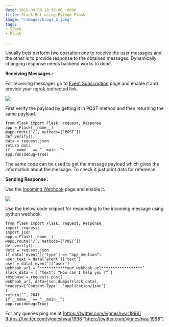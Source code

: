 ```yaml
---
date: 2019-08-09 18:30:00 +0000
title: Slack Bot using Python Flask
image: "/images/blog1_2.jpeg"
tags:
- Slack
- Flask

---
```

Usually bots perform two operation one to receive the user messages and the other is to provide response to the obtained messages. Dynamically changing response needs backend works to done.

**Receiving** **Messages :**

For receiving messages go to [Event Subscription](https://api.slack.com/apps/AM8F6C48G/event-subscriptions?) page and enable it and provide your ngrok redirected link.

![](/images/blog1_1.jpeg)

First verify the payload by getting it in POST method and then returning the same payload.

    from flask import Flask, request, Response
    app = Flask(__name__)
    @app.route(‘/’, methods=[‘POST’])
    def verify():
    data = request.json
    return data
    if __name__ == “__main__”:
    app.run(debug=True)

The same code can be used to get the message payload which gives the information about the message. To check it just print data for reference.

**Sending Response :**

Use the [Incoming Webhook](https://api.slack.com/apps/AM8F6C48G/incoming-webhooks?) page and enable it.

![](/images/blog1_2.jpeg)

Use the below code snippet for responding to the incoming message using python webhook.

    from flask import Flask, request, Response
    import requests
    import json
    app = Flask(__name__)
    @app.route(‘/’, methods=[‘POST’])
    def verify():
    data = request.json
    if data[‘event’][‘type’] == “app_mention”:
    user_text = data[‘event’][‘text’]
    user = data[‘event’][‘user’]
    webhook_url = ‘***********Your webhook url******************’
    slack_data = { “text”: “How can I help you ?” }
    response = requests.post(
    webhook_url, data=json.dumps(slack_data),
    headers={‘Content-Type’: ‘application/json’}
    )
    return(‘’, 204)
    if __name__ == “__main__”:
    app.run(debug=True)

For any queries ping me at [https://twitter.com/vigneshwar1998](https://twitter.com/vigneshwar1998 "https://twitter.com/vigneshwar1998")